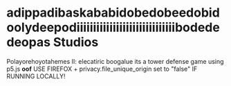 # adippadibaskababidobedobeedobidoolydeepodiiiiiiiiiiiiiiiiiiiiiiiiiiiiiibodededeopas Studios
Polayorehoyotahemes II: elecatiric boogalue
its a tower defense game using p5.js
**oof**
USE FIREFOX + privacy.file_unique_origin set to "false" IF RUNNING LOCALLY!
